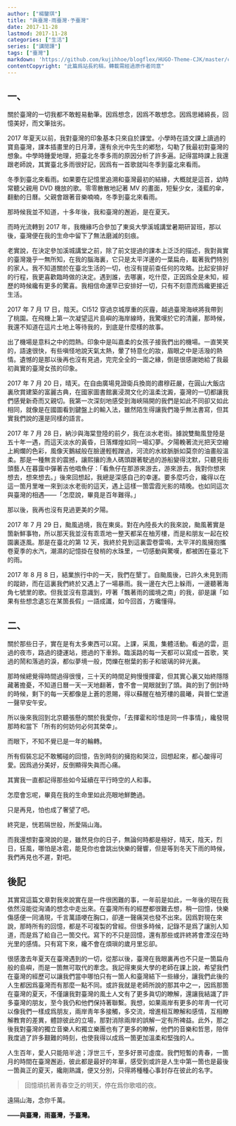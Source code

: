 ```yaml
---
author: ["楊鑒琪"]
title: "與臺灣·雨臺灣·予臺灣"
date: 2017-11-28
lastmod: 2017-11-28
categories: ["生活"]
series: ["講閒譚"]
tags: ["臺灣"]
markdown: 'https://github.com/kujihhoe/blogflex/HUGO-Theme-CJK/master/content/post/136yutdwj.md'
contentCopyright: "此篇爲站長約稿，轉載需經過原作者同意"
---
```


## 一、

關於臺灣的一切我都不敢輕易動筆。因爲想念，因爲不敢想念。因爲思緒綿長，回憶美好，而文筆拙劣。

2017 年夏天以前，我對臺灣的印象基本只來自於課堂。小學時在語文課上讀過的寶島臺灣，課本插畫里的日月潭，還有余光中先生的<v>鄕愁</v>，勾勒了我最初對臺灣的想象。中學時鍾愛地理，把臺北冬季多雨的原因分析了許多遍。記得當時課上我還跟老師說，其實臺北多雨很好記，因爲有一首歌就叫<v>冬季到臺北來看雨</v>。

冬季到臺北來看雨。如果要在記憶里追溯和臺灣最初的結緣，大概就是這首，幼時常聽父親用 DVD 機放的歌。零零散散地記著 MV 的畫面，短髮少女，淺藍的傘，翻動的日曆。父親會跟著音樂喃喃，冬季到臺北來看雨。

那時候我並不知道，十多年後，我和臺灣的邂逅，是在夏天。

而時光流轉到 2017 年，我機緣巧合參加了東吳大學溪城講堂暑期研習班，那以後，臺灣便在我的生命中留下了無法磨滅的刻痕。

老實說，在決定參加溪城講堂之前，除了前文提過的課本上泛泛的描述，我對眞實的臺灣幾乎一無所知，在我的腦海裏，它只是太平洋邊的一葉扁舟，載著我們特別的家人。我不知道關於在臺北生活的一切，也沒有提前查任何的攻略。比起安排好的行程，我更喜歡臨時做的決定。遇到誰，去哪裏，吃什麼，正因爲全是未知，經歷的時候纔有更多的驚喜。我相信命運早已安排好一切，只有不刻意而爲纔更接近生活。

2017 年 7 月 17 日，陰天。CI512 穿過京城厚重的灰霾，越過臺灣海峽將我帶到了桃園。在飛機上第一次凝望這片島嶼的海岸線時，我驚嘆於它的清麗，那時候，我還不知道在這片土地上等待我的，到底是什麼樣的故事。

出了機場是意料之中的悶熱。印象中是叫嘉柔的女孩子接我們出的機場。一直笑笑的，語速很快，有些嗔怪地說天氣太熱，暈了特意化的妝，眉眼之中是活潑的熱情。遺憾的是那以後再也沒有見過，完完全全的一面之緣，倒是很感謝她給了我最初眞實的臺灣女孩的印象。

2017 年 7 月 20 日，晴天。在自由廣場見證衛兵換崗的肅穆莊嚴，在圓山大飯店裏欣賞建築的富麗古典，在國家圖書館裏浸潤文化的溫柔沈澱，臺灣的一切都讓我們感覺新奇而又親切。我第一次深刻地感受到海峽隔開的我們是如此不同卻又如此相同，就像是在國圖看到鍵盤上的輸入法，雖然陌生得讓我們幾乎無法書寫，但其實我們說的還是同樣的語言。

2017 年 7 月 28 日，納沙與海棠登陸的前夕，我在淡水老街。據說雙颱風登陸是五十年一遇，而這天淡水的黃昏，日落輝煌如同一場幻夢。夕陽輓著流光把天空繪上絢爛的色彩，風像天鵝絨般在臉邊輕輕蹭過，河流的水紋脈脈如莫奈的油畫般溫柔。那是一種無言的震撼，讓熙攘的漁人碼頭跟著駛過的游船變得沈默，只聽見街頭藝人在暮靄中彈著吉他唱<v>魚仔</v>：「看魚仔在那游來游去，游來游去，我對你想來想去，想來想去。」後來回想起，我總是深感自己的幸運。要多麼巧合，纔得以在這一箇月里唯一來到淡水老街的這天，遇上這樣一箇雲霞光影的晴晚。也如同這次與臺灣的相遇——「怎麼說，畢竟是百年難得。」

那以後，我再也沒有見過更美的夕陽。

2017 年 7 月 29 日，颱風過境，我在東吳。對在內陸長大的我來說，颱風著實是箇新鮮事物，所以那天我並沒有乖乖地一整天都呆在柚芳樓，而是和朋友一起在校園裏逐風。那是在臺北的第 12 天，我終於見到這裏雲卷雷鳴，太平洋的風擁抱攜卷夏季的水汽，潮濕的記憶掛在發梢的水珠里，一切感動與驚嘆，都被困在臺北下的雨。

2017 年 8 月 8 日，結業旅行中的一天，我們在墾丁。自颱風後，已許久未見到雨的蹤跡，而在這裏我們終於又遇上了一場暴雨。我一邊在大巴上躲雨，一邊聽著<v>海角七號</v>里的歌。但我並沒有意識到，哼著「飄著雨的國境之南」的我，卻是讓「如果有些想念遺忘在某箇長假」一語成讖，如今回首，方纔懂得。

## 二、

關於那些日子，實在是有太多東西可以寫。上課，采風，集體活動。看過的雲，逛過的夜市，路過的捷運站，摁過的下車鈴。臨溪路的每一天都可以寫成一首歌，笑過的鬧和落過的淚，都似夢境一般，閃爍在樹葉的影子和玻璃的碎光裏。

那時候總覺得時間過得很慢，三十天的時間足夠慢慢揮霍，但其實心裏又始終隱隱藏著擔憂，不知道日曆一天一天地翻著，會不會一晃眼就到了頭。眞的到了倒計時的時候，剩下的每一天都像是上蒼的恩賜，得以蘇醒在柚芳樓的晨曦，與普仁堂道一聲早安午安。

所以後來我回到北京聽張懸的<v>關於我愛你</v>，「去揮霍和珍惜是同一件事情」，纔發現那時和當下「所有的何妨何必何其榮幸」。

而眼下，不知不覺已是一年的輪轉。

所有假裝忘記不敢觸碰的回憶，告別時刻的擁抱和哭泣，回想起來，都心酸得可愛。因爲過分美好，反倒顯得失眞而心痛。

其實我一直都記得那些如今延續在平行時空的人和事。

怎麼會忘呢，畢竟在我的生命里如此亮眼地鮮艷過。

只是再見，怕也成了奢望了吧。

終究是，恍若隔世般，所愛隔山海。

而我還想對臺灣說的是，雖然見你的日子，無論何時都是極好，晴天，陰天，烈日，狂風，哪怕是冰雹，能見你也會跳出快樂的聲響，但是等到冬天下雨的時候，我們再見也不遲，對吧。

## 後記

其實寫這篇文章對我來說實在是一件很困難的事，一年前是如此，一年後的現在我依然沒能從洶涌的想念中走出來。在臺灣所有的經歷都很難去想，稍一回憶，快樂傷感便一同涌現，千言萬語哽在胸口，卻連一聲痛哭也發不出來。因爲對現在來說，那時所有的回憶，都是不可複製的曾經。但很多時候，記錄不是爲了讓別人知道，而是爲了給自己一箇交代。寫下的不只是回憶，還有那些或許終將會湮沒在時光里的感情。只有寫下來，纔不會在煩瑣的歲月里忘卻。

很感激去年夏天在臺灣遇到的一切，從那以後，臺灣在我眼裏再也不只是一箇扁舟般的島嶼，而是一箇無可取代的牽念。我記得東吳大學的老師在課上說，希望我們在臺灣的經歷可以讓我們當中哪怕只有一箇人和臺灣結下一些緣分，讓我們此後的人生都因爲臺灣而有那麼一點不同。或許我就是老師所說的那其中之一，因爲那箇在臺灣的夏天，不僅讓我對臺灣的風土人文有了更多眞切的瞭解，還讓我結識了許多臺灣的朋友，至今我仍和他們保持著聯繫。我想，如果兩岸有更多的年靑一代可以像我們一樣成爲朋友，兩岸靑年多接觸，多交流，增進相互瞭解和感情，互相瞭解教育的差異，體諒彼此的立場，那對消除兩岸的誤解一定有所裨益。此外，那之後我對臺灣的獨立音樂人和獨立樂團也有了更多的瞭解，他們的音樂和哲思，陪伴我度過了許多艱難的時刻，也使我得以成爲一箇更加溫柔和堅強的人。

人生百年，愛人只能陪半途；浮世三千，至多好景可虛度。我們短暫的靑春，一箇月的時間在臺灣邂逅，彼此都是最好的年華，感受到或許是人生中第一箇也是最後一箇眞正的夏天，纔剛熟識，便又分別，只得將種種心事封存在彼此的名字。

> 回憶頑抗著靑春空乏的明天，停在爲你歌唱的夜。

遠隔山海，念你千萬。

**——與臺灣，雨臺灣，予臺灣。**
